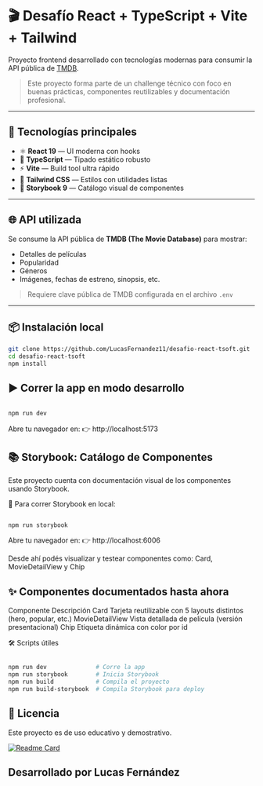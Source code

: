 # 🎬 Desafío React + TypeScript + Vite + Tailwind

Proyecto frontend desarrollado con tecnologías modernas para consumir la API pública de [TMDB](https://www.themoviedb.org/).

> Este proyecto forma parte de un challenge técnico con foco en buenas prácticas, componentes reutilizables y documentación profesional.

---

## 🚀 Tecnologías principales

- ⚛️ **React 19** — UI moderna con hooks
- 🧠 **TypeScript** — Tipado estático robusto
- ⚡ **Vite** — Build tool ultra rápido
- 🎨 **Tailwind CSS** — Estilos con utilidades listas
- 🧪 **Storybook 9** — Catálogo visual de componentes

---

## 🌐 API utilizada

Se consume la API pública de **TMDB (The Movie Database)** para mostrar:

- Detalles de películas
- Popularidad
- Géneros
- Imágenes, fechas de estreno, sinopsis, etc.

> Requiere clave pública de TMDB configurada en el archivo `.env`

---

## 📦 Instalación local

```bash
git clone https://github.com/LucasFernandez11/desafio-react-tsoft.git
cd desafio-react-tsoft
npm install
```


## ▶️ Correr la app en modo desarrollo
```bash

npm run dev
```
Abre tu navegador en:
👉 http://localhost:5173


## 📚 Storybook: Catálogo de Componentes
Este proyecto cuenta con documentación visual de los componentes usando Storybook.

🔧 Para correr Storybook en local:
```bash

npm run storybook
```
Abre tu navegador en:
👉 http://localhost:6006

Desde ahí podés visualizar y testear componentes como:
Card, MovieDetailView y Chip


## ✨ Componentes documentados hasta ahora
Componente	Descripción
Card	Tarjeta reutilizable con 5 layouts distintos (hero, popular, etc.)
MovieDetailView	Vista detallada de película (versión presentacional)
Chip	Etiqueta dinámica con color por id

🛠 Scripts útiles
```bash

npm run dev              # Corre la app
npm run storybook        # Inicia Storybook
npm run build            # Compila el proyecto
npm run build-storybook  # Compila Storybook para deploy
```

## 📄 Licencia
Este proyecto es de uso educativo y demostrativo.

[![Readme Card](https://github-readme-stats.vercel.app/api/pin/?username=LucasFernandez11&repo=desafio-react-tsoft)](https://github.com/LucasFernandez11/desafio-react-tsoft)

## Desarrollado por Lucas Fernández

